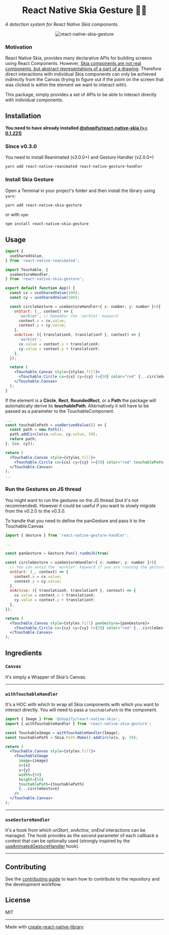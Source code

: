 <h1 align="center">
React Native Skia Gesture 🤌🏽
</h1>

_A detection system for React Native Skia components._

<div align="center">
    <img src="https://github.com/enzomanuelmangano/react-native-skia-gesture/blob/main/.assets/example.gif" title="react-native-skia-gesture">
</div>

### Motivation

React Native Skia, provides many declarative APIs for building screens using React Components. However, [Skia components are not real components, but abstract representations of a part of a drawing](https://github.com/Shopify/react-native-skia/issues/513#issuecomment-1290126304).
Therefore direct interactions with individual Skia components can only be achieved indirectly from the Canvas (trying to figure out if the point on the screen that was clicked is within the element we want to interact with).

This package, simply provides a set of APIs to be able to interact directly with individual components.

## Installation

**You need to have already installed [@shopify/react-native-skia (>= 0.1.221)](https://shopify.github.io/react-native-skia/docs/getting-started/installation)**

### Since v0.3.0

You need to install Reanimated (v3.0.0+) and Gesture Handler (v2.0.0+)

```sh
yarn add react-native-reanimated react-native-gesture-handler
```

### Install Skia Gesture

Open a Terminal in your project's folder and then install the library using `yarn`:

```sh
yarn add react-native-skia-gesture
```

or with `npm`:

```sh
npm install react-native-skia-gesture
```

## Usage

```jsx
import {
  useSharedValue,
} from 'react-native-reanimated';

import Touchable, {
  useGestureHandler,
} from 'react-native-skia-gesture';

export default function App() {
  const cx = useSharedValue(100);
  const cy = useSharedValue(100);

  const circleGesture = useGestureHandler<{ x: number; y: number }>({
    onStart: (_, context) => {
      'worklet'; // Remember the 'worklet' keyword
      context.x = cx.value;
      context.y = cy.value;
    },
    onActive: ({ translationX, translationY }, context) => {
      'worklet';
      cx.value = context.x + translationX;
      cy.value = context.y + translationY;
    },
  });

  return (
    <Touchable.Canvas style={styles.fill}>
      <Touchable.Circle cx={cx} cy={cy} r={50} color="red" {...circleGesture} />
    </Touchable.Canvas>
  );
}
```

If the element is a **Circle**, **Rect**, **RoundedRect**, or a **Path** the package will automatically derive its **touchablePath**. Alternatively it will have to be passed as a parameter to the TouchableComponent.

```jsx
...
const touchablePath = useDerivedValue(() => {
  const path = new Path();
  path.addCircle(cx.value, cy.value, 50);
  return path;
}, [cx, cy]);

return (
  <Touchable.Canvas style={styles.fill}>
    <Touchable.Circle cx={cx} cy={cy} r={50} color="red" touchablePath={touchablePath} {...circleGesture} />
  </Touchable.Canvas>
);
...
```

### Run the Gestures on JS thread

You might want to run the gestures on the JS thread (but it's not recommended).
However it could be useful if you want to slowly migrate from the v0.2.0 to the v0.3.0.

To handle that you need to define the panGesture and pass it to the Touchable.Canvas

```jsx
import { Gesture } from 'react-native-gesture-handler';

...

const panGesture = Gesture.Pan().runOnJS(true)

const circleGesture = useGestureHandler<{ x: number; y: number }>({
  // You can avoid the 'worklet' keyword if you are running the gesture on JS thread
  onStart: (_, context) => {
    context.x = cx.value;
    context.y = cy.value;
  },
  onActive: ({ translationX, translationY }, context) => {
    cx.value = context.x + translationX;
    cy.value = context.y + translationY;
  },
});

return (
  <Touchable.Canvas style={styles.fill} panGesture={panGesture}>
    <Touchable.Circle cx={cx} cy={cy} r={50} color="red" {...circleGesture} />
  </Touchable.Canvas>
);

```

## Ingredients

### `Canvas`

It's simply a Wrapper of Skia's Canvas.

---

### `withTouchableHandler`

It's a HOC with which to wrap all Skia components with which you want to interact directly. You will need to pass a `touchablePath` to the component.

```jsx
import { Image } from '@shopify/react-native-skia';
import { withTouchableHandler } from 'react-native-skia-gesture';

const TouchableImage = withTouchableHandler(Image);
const touchablePath = Skia.Path.Make().addCircle(x, y, 50);

return (
  <Touchable.Canvas style={styles.fill}>
    <TouchableImage
      image={image}
      x={x}
      y={y}
      width={50}
      height={50}
      touchablePath={touchablePath}
      {...circleGesture}
    />
  </Touchable.Canvas>
);
```

---

### `useGestureHandler`

It's a hook from which _onStart_, _onActive_, _onEnd_ interactions can be managed. The hook provides as the second parameter of each callback a context that can be optionally used (strongly inspired by the [useAnimatedGestureHandler](https://docs.swmansion.com/react-native-reanimated/docs/2.3.x/api/hooks/useAnimatedGestureHandler/) hook).

---

## Contributing

See the [contributing guide](CONTRIBUTING.md) to learn how to contribute to the repository and the development workflow.

## License

MIT

---

Made with [create-react-native-library](https://github.com/callstack/react-native-builder-bob)
